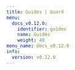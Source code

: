 ```yaml
---
title: Guides | Guard
menu:
  docs_v0.12.0:
    identifier: guides
    name: Guides
    weight: 40
menu_name: docs_v0.12.0
info:
  version: v0.12.0
---
```


